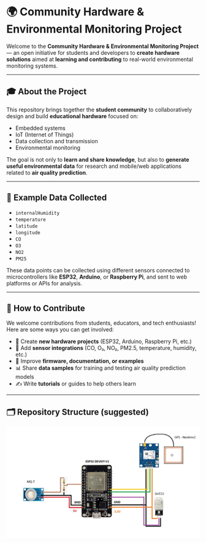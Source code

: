 # 🌍 Community Hardware & Environmental Monitoring Project

Welcome to the **Community Hardware & Environmental Monitoring Project** — an open initiative for students and developers to **create hardware solutions** aimed at **learning and contributing** to real-world environmental monitoring systems.

---

## 🎓 About the Project

This repository brings together the **student community** to collaboratively design and build **educational hardware** focused on:
- Embedded systems  
- IoT (Internet of Things)  
- Data collection and transmission  
- Environmental monitoring  

The goal is not only to **learn and share knowledge**, but also to **generate useful environmental data** for research and mobile/web applications related to **air quality prediction**.

---

## 🧩 Example Data Collected

- `internalHumidity`  
- `temperature`  
- `latitude`  
- `longitude`  
- `CO`  
- `O3`  
- `NO2`  
- `PM25`  

These data points can be collected using different sensors connected to microcontrollers like **ESP32**, **Arduino**, or **Raspberry Pi**, and sent to web platforms or APIs for analysis.

---

## 🤝 How to Contribute

We welcome contributions from students, educators, and tech enthusiasts!  
Here are some ways you can get involved:

- 🧠 Create **new hardware projects** (ESP32, Arduino, Raspberry Pi, etc.)  
- 💾 Add **sensor integrations** (CO, O₃, NO₂, PM2.5, temperature, humidity, etc.)  
- 🧰 Improve **firmware, documentation, or examples**  
- 📊 Share **data samples** for training and testing air quality prediction models  
- ✍️ Write **tutorials** or guides to help others learn  

---

## 🗂️ Repository Structure (suggested)

<p align="center">
  <img src="ElectricalDiagram.jpeg" alt="Electrical Diagram" width="600">
</p>